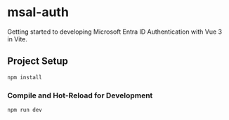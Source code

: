 # msal-auth

Getting started to developing Microsoft Entra ID Authentication with Vue 3 in Vite.

## Project Setup

```sh
npm install
```

### Compile and Hot-Reload for Development

```sh
npm run dev
```
